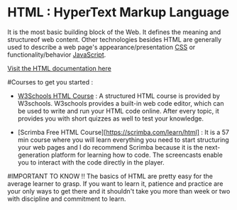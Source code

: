 # HTML : HyperText Markup Language
It is the most basic building block of the Web. It defines the meaning and structureof web content. Other technologies besides HTML are generally used to describe a web page's appearance/presentation [CSS](https://developer.mozilla.org/en-US/docs/Web/CSS) or functionality/behavior [JavaScript](https://developer.mozilla.org/en-US/docs/Web/JavaScript).

[Visit the HTML documentation here](https://developer.mozilla.org/en-US/docs/Web/HTML)

#Courses to get you started : 
- [W3Schools HTML Course](https://www.w3schools.com/html/) : A structured HTML course is provided by W3schools. W3schools provides a built-in web code editor, which can be used to write and run your HTML code online. After every topic, it provides you with short quizzes as well to test your knowledge.

- [Scrimba Free HTML Course][https://scrimba.com/learn/html] : It is a 57 min course where you will learn everything you need to start structuring your web pages and I do recommend Scrimba because it is the next-generation platform for learning how to code. The screencasts enable you to interact with the code directly in the player.

#IMPORTANT TO KNOW !!
The basics of HTML are pretty easy for the average learner to grasp. If you want to learn it, patience and practice are your only ways to get there and it shouldn't take you more than week or two with discipline and commitment to learn.
